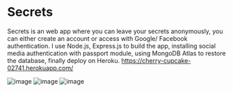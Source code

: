 # Secrets

Secrets is an web app where you can leave your secrets anonymously, you can either create an account or access with Google/ Facebook authentication. I use Node.js, Express.js to build the app, installing social media authentication with passport module, using MongoDB Atlas to restore the database, finally deploy on Heroku.
https://cherry-cupcake-02741.herokuapp.com/

![image](https://user-images.githubusercontent.com/77380159/113605822-c2e61580-9679-11eb-9f09-a948ab09ce96.png)
![image](https://user-images.githubusercontent.com/77380159/113605873-d5604f00-9679-11eb-9284-66aede2b9a93.png)
![image](https://user-images.githubusercontent.com/77380159/113605943-ec9f3c80-9679-11eb-9492-b65906e3f567.png)
